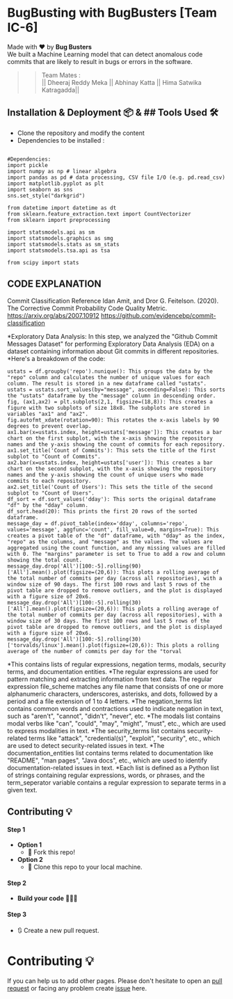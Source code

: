# BugBusting with BugBusters [Team IC-6]


Made with ❤ by **Bug Busters**  
We built a Machine Learning model that can detect anomalous code commits that are likely to result in bugs or errors in the software.

>> Team Mates :  
>>|| Dheeraj Reddy Meka ||
>> Abhinay Katta ||
>> Hima Satwika Katragadda||

                                                                                                                            
## Installation & Deployment 📦    & ## Tools Used 🛠️
- Clone the repository and modify the content 
- Dependencies to be installed :
```

#Dependencies:
import pickle
import numpy as np # linear algebra
import pandas as pd # data processing, CSV file I/O (e.g. pd.read_csv)
import matplotlib.pyplot as plt
import seaborn as sns
sns.set_style("darkgrid")

from datetime import datetime as dt
from sklearn.feature_extraction.text import CountVectorizer
from sklearn import preprocessing

import statsmodels.api as sm
import statsmodels.graphics as smg
import statsmodels.stats as sm_stats
import statsmodels.tsa.api as tsa

from scipy import stats

```
## CODE EXPLANATION    
Commit Classification
Reference
Idan Amit, and Dror G. Feitelson. (2020). The Corrective Commit Probability Code Quality Metric.
https://arxiv.org/abs/2007.10912
https://github.com/evidencebp/commit-classification


*Exploratory Data Analysis: In this step, we analyzed the "Github Commit Messages Dataset" for performing Exploratory Data Analysis (EDA) on a dataset containing information about Git commits in different repositories.
*Here's a breakdown of the code:
```
ustats = df.groupby('repo').nunique(): This groups the data by the "repo" column and calculates the number of unique values for each column. The result is stored in a new dataframe called "ustats".
ustats = ustats.sort_values(by="message", ascending=False): This sorts the "ustats" dataframe by the "message" column in descending order.
fig, (ax1,ax2) = plt.subplots(2,1, figsize=(18,8)): This creates a figure with two subplots of size 18x8. The subplots are stored in variables "ax1" and "ax2".
fig.autofmt_xdate(rotation=90): This rotates the x-axis labels by 90 degrees to prevent overlap.
ax1.bar(x=ustats.index, height=ustats['message']): This creates a bar chart on the first subplot, with the x-axis showing the repository names and the y-axis showing the count of commits for each repository.
ax1.set_title('Count of Commits'): This sets the title of the first subplot to "Count of Commits".
ax2.bar(x=ustats.index, height=ustats['user']): This creates a bar chart on the second subplot, with the x-axis showing the repository names and the y-axis showing the count of unique users who made commits to each repository.
ax2.set_title('Count of Users'): This sets the title of the second subplot to "Count of Users".
df_sort = df.sort_values('dday'): This sorts the original dataframe "df" by the "dday" column.
df_sort.head(20): This prints the first 20 rows of the sorted dataframe.
message_day = df.pivot_table(index='dday', columns='repo', values='message', aggfunc='count', fill_value=0, margins=True): This creates a pivot table of the "df" dataframe, with "dday" as the index, "repo" as the columns, and "message" as the values. The values are aggregated using the count function, and any missing values are filled with 0. The "margins" parameter is set to True to add a row and column showing the total count.
message_day.drop('All')[100:-5].rolling(90)['All'].mean().plot(figsize=(20,6)): This plots a rolling average of the total number of commits per day (across all repositories), with a window size of 90 days. The first 100 rows and last 5 rows of the pivot table are dropped to remove outliers, and the plot is displayed with a figure size of 20x6.
message_day.drop('All')[100:-5].rolling(30)['All'].mean().plot(figsize=(20,6)): This plots a rolling average of the total number of commits per day (across all repositories), with a window size of 30 days. The first 100 rows and last 5 rows of the pivot table are dropped to remove outliers, and the plot is displayed with a figure size of 20x6.
message_day.drop('All')[100:-5].rolling(30)['torvalds/linux'].mean().plot(figsize=(20,6)): This plots a rolling average of the number of commits per day for the "torval
```

*This contains lists of regular expressions, negation terms, modals, security terms, and documentation entities.
*The regular expressions are used for pattern matching and extracting information from text data. The regular expression file_scheme matches any file name that consists of one or more alphanumeric characters, underscores, asterisks, and dots, followed by a period and a file extension of 1 to 4 letters.
*The negation_terms list contains common words and contractions used to indicate negation in text, such as "aren't", "cannot", "didn't", "never", etc.
*The modals list contains modal verbs like "can", "could", "may", "might", "must", etc., which are used to express modalities in text.
*The security_terms list contains security-related terms like "attack", "credential(s)", "exploit", "security", etc., which are used to detect security-related issues in text.
*The documentation_entities list contains terms related to documentation like "README", "man pages", "Java docs", etc., which are used to identify documentation-related issues in text.
*Each list is defined as a Python list of strings containing regular expressions, words, or phrases, and the term_seperator variable contains a regular expression to separate terms in a given text.


## Contributing 💡
#### Step 1
- **Option 1**
    - 🍴 Fork this repo!
- **Option 2**
    - 👯 Clone this repo to your local machine.


#### Step 2
- **Build your code** 🔨🔨🔨

#### Step 3
- 🔃 Create a new pull request.


# Contributing 💡

If you can help us to add other pages. Please don't hesitate to open an [pull request](https://github.com/https://github.com/JustARandomDude4/MemEthereum/pulls) or facing any problem create [issue](https://github.com/JustARandomDude4/issues) here.


